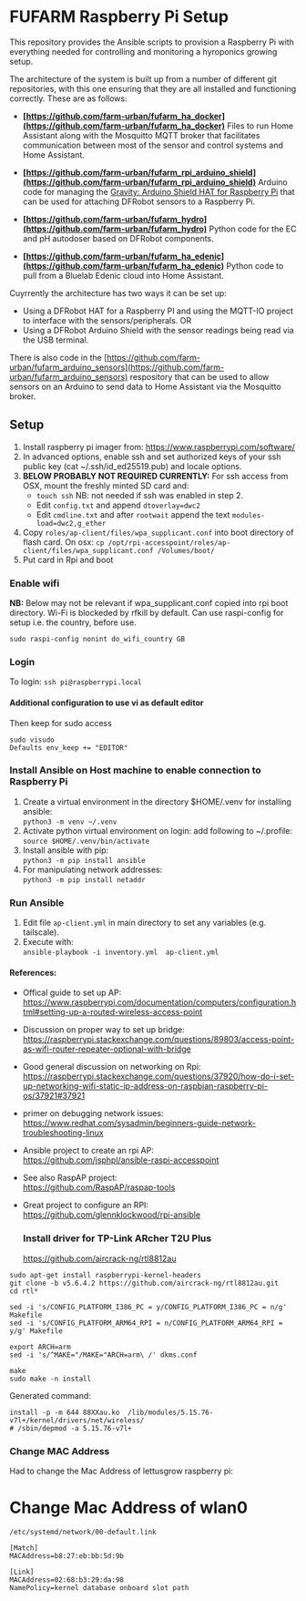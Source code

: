 # FUFARM Raspberry Pi Setup

This repository provides the Ansible scripts to provision a Raspberry Pi with everything needed for controlling and monitoring a hyroponics growing setup.

The architecture of the system is built up from a number of different git repositories, with this one ensuring that they are all installed and functioning correctly. These are as follows:

- **[https://github.com/farm-urban/fufarm_ha_docker](https://github.com/farm-urban/fufarm_ha_docker)**
  Files to run Home Assistant along with the Mosquitto MQTT broker that facilitates communication between most of the sensor and control systems and Home Assistant.

- **[https://github.com/farm-urban/fufarm_rpi_arduino_shield](https://github.com/farm-urban/fufarm_rpi_arduino_shield)**
  Arduino code for managing the [Gravity: Arduino Shield HAT for Raspberry Pi](https://thepihut.com/products/arduino-shield-for-raspberry-pi-b-2b-3b) that can be used for attaching DFRobot sensors to a Raspberry Pi.

- **[https://github.com/farm-urban/fufarm_hydro](https://github.com/farm-urban/fufarm_hydro)**
  Python code for the EC and pH autodoser based on DFRobot components.

- **[https://github.com/farm-urban/fufarm_ha_edenic](https://github.com/farm-urban/fufarm_ha_edenic)**
  Python code to pull from a Bluelab Edenic cloud into Home Assistant.

Cuyrrently the architecture has two ways it can be set up:

- Using a DFRobot HAT for a Raspberry PI and using the MQTT-IO project to interface with the sensors/peripherals.
  OR
- Using a DFRobot Arduino Shield with the sensor readings being read via the USB terminal.

There is also code in the [https://github.com/farm-urban/fufarm_arduino_sensors](https://github.com/farm-urban/fufarm_arduino_sensors) respository that can be used to allow sensors on an Arduino to send data to Home Assistant via the Mosquitto broker.

## Setup

1. Install raspberry pi imager from: https://www.raspberrypi.com/software/
2. In advanced options, enable ssh and set authorized keys of your ssh public key (cat ~/.ssh/id_ed25519.pub) and locale options.
3. **BELOW PROBABLY NOT REQUIRED CURRENTLY:** For ssh access from OSX, mount the freshly minted SD card and:
   - `touch ssh` NB: not needed if ssh was enabled in step 2.
   - Edit `config.txt` and append `dtoverlay=dwc2`
   - Edit `cmdline.txt` and after `rootwait` append the text `modules-load=dwc2,g_ether`
4. Copy `roles/ap-client/files/wpa_supplicant.conf` into boot directory of flash card.
   On osx: `cp /opt/rpi-accesspoint/roles/ap-client/files/wpa_supplicant.conf /Volumes/boot/`
5. Put card in Rpi and boot

### Enable wifi

**NB:** Below may not be relevant if wpa_supplicant.conf copied into rpi boot directory.
Wi-Fi is blockeded by rfkill by default.
Can use raspi-config for setup i.e. the country, before use.

`sudo raspi-config nonint do_wifi_country GB`

### Login

To login: `ssh pi@raspberrypi.local`

#### Additional configuration to use vi as default editor

Then keep for sudo access

```
sudo visudo
Defaults env_keep += "EDITOR"
```

### Install Ansible on Host machine to enable connection to Raspberry Pi

1. Create a virtual environment in the directory $HOME/.venv for installing ansible:  
   `python3 -m venv ~/.venv`
2. Activate python virtual environment on login: add following to ~/.profile:  
   `source $HOME/.venv/bin/activate`
3. Install ansible with pip:  
   `python3 -m pip install ansible`
4. For manipulating network addresses:  
   `python3 -m pip install netaddr`

### Run Ansible

1. Edit file `ap-client.yml` in main directory to set any variables (e.g. tailscale).
2. Execute with:  
   `ansible-playbook -i inventory.yml  ap-client.yml`

#### References:

- Offical guide to set up AP:  
   https://www.raspberrypi.com/documentation/computers/configuration.html#setting-up-a-routed-wireless-access-point
- Discussion on proper way to set up bridge:  
   https://raspberrypi.stackexchange.com/questions/89803/access-point-as-wifi-router-repeater-optional-with-bridge
- Good general discussion on networking on Rpi:  
  https://raspberrypi.stackexchange.com/questions/37920/how-do-i-set-up-networking-wifi-static-ip-address-on-raspbian-raspberry-pi-os/37921#37921
- primer on debugging network issues:  
   https://www.redhat.com/sysadmin/beginners-guide-network-troubleshooting-linux
- Ansible project to create an rpi AP:  
  https://github.com/jsphpl/ansible-raspi-accesspoint
- See also RaspAP project:  
  https://github.com/RaspAP/raspap-tools
- Great project to configure an RPI:  
  https://github.com/glennklockwood/rpi-ansible

  ### Install driver for TP-Link ARcher T2U Plus

  https://github.com/aircrack-ng/rtl8812au

```
sudo apt-get install raspberrypi-kernel-headers
git clone -b v5.6.4.2 https://github.com/aircrack-ng/rtl8812au.git
cd rtl*

sed -i 's/CONFIG_PLATFORM_I386_PC = y/CONFIG_PLATFORM_I386_PC = n/g' Makefile
sed -i 's/CONFIG_PLATFORM_ARM64_RPI = n/CONFIG_PLATFORM_ARM64_RPI = y/g' Makefile

export ARCH=arm
sed -i 's/^MAKE="/MAKE="ARCH=arm\ /' dkms.conf

make
sudo make -n install
```

Generated command:

```
install -p -m 644 88XXau.ko  /lib/modules/5.15.76-v7l+/kernel/drivers/net/wireless/
# /sbin/depmod -a 5.15.76-v7l+
```

### Change MAC Address

Had to change the Mac Address of lettusgrow raspberry pi:

# Change Mac Address of wlan0

`/etc/systemd/network/00-default.link`

```
[Match]
MACAddress=b8:27:eb:bb:5d:9b

[Link]
MACAddress=02:68:b3:29:da:98
NamePolicy=kernel database onboard slot path
```
